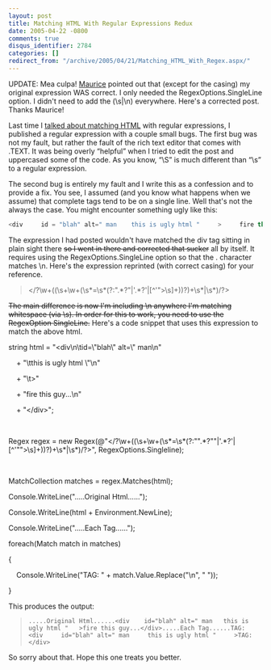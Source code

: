 ```yaml
---
layout: post
title: Matching HTML With Regular Expressions Redux
date: 2005-04-22 -0800
comments: true
disqus_identifier: 2784
categories: []
redirect_from: "/archive/2005/04/21/Matching_HTML_With_Regex.aspx/"
---
```


UPDATE: Mea culpa! [Maurice](http://www.bluedoglimited.com/) pointed out
that (except for the casing) my original expression WAS correct. I only
needed the RegexOptions.SingleLine option. I didn't need to add the
(\\s|\\n) everywhere. Here's a corrected post. Thanks Maurice!

Last time I [talked about matching
HTML](http://haacked.com/archive/2004/10/25/1471.aspx) with regular
expressions, I published a regular expression with a couple small bugs.
The first bug was not my fault, but rather the fault of the rich text
editor that comes with .TEXT. It was being overly “helpful” when I tried
to edit the post and uppercased some of the code. As you know, “\\S” is
much different than “\\s” to a regular expression.

The second bug is entirely my fault and I write this as a confession and
to provide a fix. You see, I assumed (and you know what happens when we
assume) that complete tags tend to be on a single line. Well that's not
the always the case. You might encounter something ugly like this:

```csharp
<div     id = "blah" alt=" man    this is ugly html "     >     fire this guy... </div> 
```

The expression I had posted wouldn't have matched the div tag sitting in
plain sight there ~~so I went in there and corrected that sucker~~ all
by itself. It requires using the RegexOptions.SingleLine option so that
the . character matches \\n. Here's the expression reprinted (with
correct casing) for your reference.

> \</?\\w+((\\s+\\w+(\\s\*=\\s\*(?:".\*?"|'.\*?'|[\^'"\>\\s]+))?)+\\s\*|\\s\*)/?\>

~~The main difference is now I'm including \\n anywhere I'm matching
whitespace (via \\s). In order for this to work, you need to use the
RegexOption SingleLine.~~ Here's a code snippet that uses this
expression to match the above html.

string html = "\<div\\n\\tid=\\"blah\\" alt=\\" man\\n"

    + "\\tthis is ugly html \\"\\n"

    + "\\t\>"

    + "fire this guy...\\n"

    + "\</div\>";

 

Regex regex = new
Regex(@"\</?\\w+((\\s+\\w+(\\s\*=\\s\*(?:"".\*?""|'.\*?'|[\^'""\>\\s]+))?)+\\s\*|\\s\*)/?\>",
RegexOptions.Singleline);

 

MatchCollection matches = regex.Matches(html);

Console.WriteLine(".....Original Html......");

Console.WriteLine(html + Environment.NewLine);

Console.WriteLine(".....Each Tag......");

foreach(Match match in matches)

{

    Console.WriteLine("TAG: " + match.Value.Replace("\\n", " "));

}

This produces the output:

>     .....Original Html......<div    id="blah" alt=" man   this is ugly html "   >fire this guy...</div>.....Each Tag......TAG: <div     id="blah" alt=" man     this is ugly html "     >TAG: </div>

So sorry about that. Hope this one treats you better.

